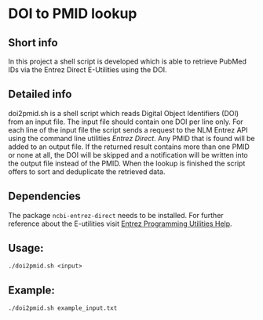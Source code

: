 # DOI to PMID lookup

## Short info
In this project a shell script is developed which is able to retrieve PubMed IDs via the Entrez Direct E-Utilities using the DOI. 

## Detailed info
doi2pmid.sh is a shell script which reads Digital Object Identifiers (DOI) from an input file. The input file should contain one DOI per line only. For each line of the input file the script sends a request to the NLM Entrez API using the command line utilities *Entrez Direct*. Any PMID that is found will be added to an output file. If the returned result contains more than one PMID or none at all, the DOI will be skipped and a notification will be written into the output file instead of the PMID.
When the lookup is finished the script offers to sort and deduplicate the retrieved data. 

## Dependencies
The package `ncbi-entrez-direct` needs to be installed.
For further reference about the E-utilities visit [Entrez Programming Utilities Help](https://www.ncbi.nlm.nih.gov/books/NBK179288/).

## Usage: 
`./doi2pmid.sh <input>`

## Example:
`./doi2pmid.sh example_input.txt` 
